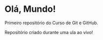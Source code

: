 # Olá, Mundo!
 Primeiro repositório do Curso de Git e GitHub.

 Repositório criado durante uma ula ao vivo!
